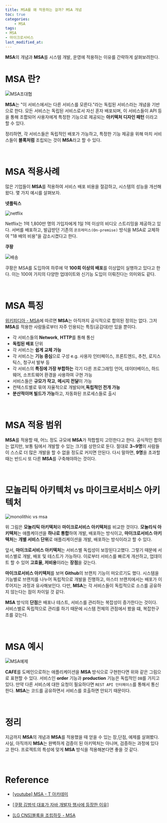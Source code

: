 ```yaml
---
title: MSA를 왜 적용하는 걸까? MSA 개념
toc: true
categories:	
    - MSA
tags: 
- MSA
- 마이크로서비스
last_modified_at:
---
```


 **MSA**의 개념과 **MSA**를 시스템 개발, 운영에 적용하는 이유를 간략하게 살펴보려한다.

# MSA 란?

![MSA조대협](https://user-images.githubusercontent.com/49560745/105623671-be71d500-5e5e-11eb-816e-c527e94e7eb7.png)

**MSA**는 "이 서비스에서는 다른 서비스를 모른다."라는 독립된 서비스라는 개념을 기반으로 한다. 모든 서비스는 독립된 서비스로서  자신 혼자 배포되며, 이 서비스들이 API 등을 통해 조합되어 사용자에게 특정한 기능으로 제공되는 **아키텍처 디자인 패턴** 이라고 할 수 있다.

 정리하면, 각 서비스들은 독립적인 배포가 가능하고, 특정한 기능 제공을 위해 마치 서비스들이 **블록처럼** 조립되는 것이 **MSA**라고 할 수 있다.

<br/>

# MSA 적용사례

 많은 기업들이 **MSA**를 적용하여 서비스 배포 비용을 절감하고, 시스템의 성능을 개선해왔다. 몇 가지 예시를 살펴보자.

**넷플릭스**

![netflix](https://user-images.githubusercontent.com/49560745/105623773-bc5c4600-5e5f-11eb-9154-b2b574dfeaa6.png)

Netflix는 1억 1,800만 명의 가입자에게 1일 1억 이상의 비디오 스트리밍을 제공하고 있다. 서버를 배포하고, 발급받던 기존의 `온프레미스(On-premise)` 방식을 MSA로 교체하여 "18 배의 비용"을 감소시켰다고 한다. 



**쿠팡**

![배송](https://user-images.githubusercontent.com/49560745/105623821-24ab2780-5e60-11eb-8cbb-7d1cb8c49bf5.png)

쿠팡은 MSA를 도입하여 하루에 약 **100회 이상의 배포**를 이상없이 실행하고 있다고 한다. 이는 100여 가지의 다양한 업데이트와 신기능 도입이 이뤄진다는 의미와도 같다.

<br/>

# MSA 특징

[위키피디아 - MSA](https://ko.wikipedia.org/wiki/%EB%A7%88%EC%9D%B4%ED%81%AC%EB%A1%9C%EC%84%9C%EB%B9%84%EC%8A%A4)에 따르면 **MSA**는 아직까지 공식적으로 합의된 정의는 없다. 그저 **MSA**를 적용한 사람들로부터 자주 인용되는 특징(공감대)만 있을 뿐이다.

- 각 서비스들의 **Network**, **HTTP**를 통해 통신
- **독립된 배포** 단위
- 각 서비스는 **쉽게 교체 가능**
- 각 서비스는 **기능 중심**으로 구성 e.g. 사용자 인터페이스, 프론트엔드, 추천, 로지스틱스, 청구서 발부 등
- 각 서비스의 **특징에 가장 부합하는** 각기 다른 프로그래밍 언어, 데이터베이스, 하드웨어, 소프트웨어 환경을 사용하여 구현 가능
- 서비스들은 **규모가 작고**, **메시지 전달**이 가능
- 컨텍스트별로 묶여 자율적으로 개발되며,**독립적인 전개 가능**
- **분산적이며 빌드가 가능**하고, 자동화된 프로세스들로 출시

<br/>

# MSA 적용 범위

**MSA**를 적용할 때, 어느 정도 규모에 **MSA**가 적합할지 고민한다고 한다. 공식적인 합의는 없지만, 보통 팀에서 개발할 수 있는 크기를 상한으로 둔다. 절대로 **3~9명**의 사람들이 스스로 더 많은 개발을 할 수 없을 정도로 커지면 안된다. 다시 말하면, **9명**을 초과할 때는 반드시 또 다른 **MSA**를 구축해야하는 것이다.

<br/>

# 모놀리틱 아키텍처 vs 마이크로서비스 아키텍처

![monolithic vs msa](https://user-images.githubusercontent.com/49560745/105623737-612a5380-5e5f-11eb-9f7e-a1aa063430db.png)

위 그림은 **모놀리틱 아키텍처**와 **마이크로서비스 아키텍처**를 비교한 것이다. **모놀리식 아키텍처**는 애플케이션을 **하나로 통합**하여 개발, 배포하는 방식이고, **마이크로서비스 아키텍처**는 **개별 서비스 단위**로 애플리케이션을 개발, 배포하는 방식이라고 할 수 있다.

앞서, **마이크로서비스 아키텍처**는 서비스별 독립성이 보장된다고했다. 그렇기 때문에 서비스별로 개발, 배포 및 테스트가 가능하다. 이로부터 서비스를 빠르게 개선하고, 업데이트 할 수 있어 **고효율, 저비용**이라는 **장점**을 갖는다. 

**마이크로서비스 아키텍처**를 보며 **Github**의 브랜치 기능이 떠오르기도 했다. 시스템을 기능별로 브랜치를 나누어 독립적으로 개발을 진행하고, 마스터 브랜치에서는 배포가 이루어지는 과정과 유사해보인다. 다만, **MSA**는 각 서비스들이 독립적으로 소스를 공유하지 않는다는 점이 차이일 것 같다.

**MSA** 방식의 **단점**은 배포나 테스트, 서비스를 관리하는 복잡성이 증가한다는 것이다. 서비스별로 독립적으로 관리를 하기 때문에 시스템 전체의 관점에서 봤을 떄, 복잡한구조를 갖는다.

<br/>

# MSA 예시

![MSA예제](https://user-images.githubusercontent.com/49560745/105624758-7a370280-5e67-11eb-8972-795d7e327a35.png)

 **CAFE**를 도메인으로하는 애플리케이션을 **MSA** 방식으로 구현한다면 위와 같은 그림으로 표현할 수 있다. 서비스인 **order** 기능과 **production** 기능은 독립적인 `DB`를 가지고 있다. 만약 다른 서비스에 대한 요청이 필요하다면 `REST API 인터페이스`를 통해서 통신한다. **MSA**는 코드를 공유하면서 서비스를 호출하면 안되기 때문이다.

<br/>

# 정리

지금까지 **MSA**의 개념과 **MSA**를 적용했을 때 얻을 수 있는 장,단점, 예제를 살펴봤다. 사실, 아직까지 **MSA**는 완벽하게 검증이 된 아키텍처는 아니며, 검증하는 과정에 있다고 한다. 프로젝트의 특성에 맞게 **MSA** 방식을 적용해본다면 좋을 것 같다.

<br/>

# Reference

- [[youtube] MSA - T 아카테미](https://www.youtube.com/watch?v=mJMzV6GCmPw)
- [[쿠팡 김범석 대표가 자바 개발자 행사에 등장한 이유]](http://kossa.kr/xe/link2/2015310)

- [[LG CNS]블록을 조립하듯 - MSA](https://blog.lgcns.com/1278)











